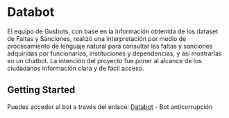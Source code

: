 # Databot
El equipo de Gusbots, con base en la información obtenida de los dataset de Faltas y Sanciones, realizó una interpretación por medio de procesamiento de lenguaje natural para consultar las faltas y sanciones adquiridas por funcionarios, instituciones y dependencias, y así mostrarlas en un chatbot. La intención del proyecto fue poner al alcance de los ciudadanos información clara y de fácil acceso.

## Getting Started

Puedes acceder al bot a través del enlace: 
[Databot](https://chat-dev.gus.chat/test.html?channel_owner_id=6bnee0ey-c6l6-mcts-367u-1678f119682) - Bot anticorrupción
